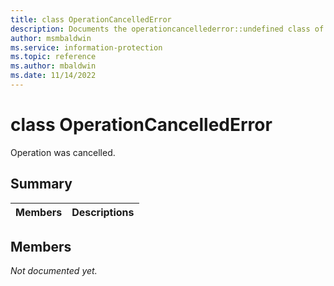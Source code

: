 ```yaml
---
title: class OperationCancelledError 
description: Documents the operationcancellederror::undefined class of the Microsoft Information Protection (MIP) SDK.
author: msmbaldwin
ms.service: information-protection
ms.topic: reference
ms.author: mbaldwin
ms.date: 11/14/2022
---
```


# class OperationCancelledError 
Operation was cancelled.
  
## Summary
 Members                        | Descriptions                                
--------------------------------|---------------------------------------------
  
## Members
_Not documented yet._

